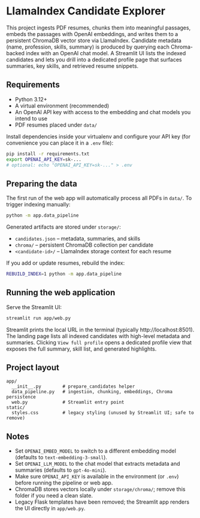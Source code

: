 # LlamaIndex Candidate Explorer

This project ingests PDF resumes, chunks them into meaningful passages, embeds the passages with OpenAI embeddings, and writes them to a persistent ChromaDB vector store via LlamaIndex. Candidate metadata (name, profession, skills, summary) is produced by querying each Chroma-backed index with an OpenAI chat model. A Streamlit UI lists the indexed candidates and lets you drill into a dedicated profile page that surfaces summaries, key skills, and retrieved resume snippets.

## Requirements

- Python 3.12+
- A virtual environment (recommended)
- An OpenAI API key with access to the embedding and chat models you intend to use
- PDF resumes placed under `data/`

Install dependencies inside your virtualenv and configure your API key (for convenience you can place it in a `.env` file):

```bash
pip install -r requirements.txt
export OPENAI_API_KEY=sk-...
# optional: echo "OPENAI_API_KEY=sk-..." > .env
```

## Preparing the data

The first run of the web app will automatically process all PDFs in `data/`. To trigger indexing manually:

```bash
python -m app.data_pipeline
```

Generated artifacts are stored under `storage/`:

- `candidates.json` – metadata, summaries, and skills
- `chroma/` – persistent ChromaDB collection per candidate
- `<candidate-id>/` – LlamaIndex storage context for each resume

If you add or update resumes, rebuild the index:

```bash
REBUILD_INDEX=1 python -m app.data_pipeline
```

## Running the web application

Serve the Streamlit UI:

```bash
streamlit run app/web.py
```

Streamlit prints the local URL in the terminal (typically http://localhost:8501). The landing page lists all indexed candidates with high-level metadata and summaries. Clicking `View full profile` opens a dedicated profile view that exposes the full summary, skill list, and generated highlights.

## Project layout

```
app/
  __init__.py        # prepare_candidates helper
  data_pipeline.py   # ingestion, chunking, embeddings, Chroma persistence
  web.py             # Streamlit entry point
static/
  styles.css         # legacy styling (unused by Streamlit UI; safe to remove)
```

## Notes

- Set `OPENAI_EMBED_MODEL` to switch to a different embedding model (defaults to `text-embedding-3-small`).
- Set `OPENAI_LLM_MODEL` to the chat model that extracts metadata and summaries (defaults to `gpt-4o-mini`).
- Make sure `OPENAI_API_KEY` is available in the environment (or `.env`) before running the pipeline or web app.
- ChromaDB stores vectors locally under `storage/chroma/`; remove this folder if you need a clean slate.
- Legacy Flask templates have been removed; the Streamlit app renders the UI directly in `app/web.py`.
